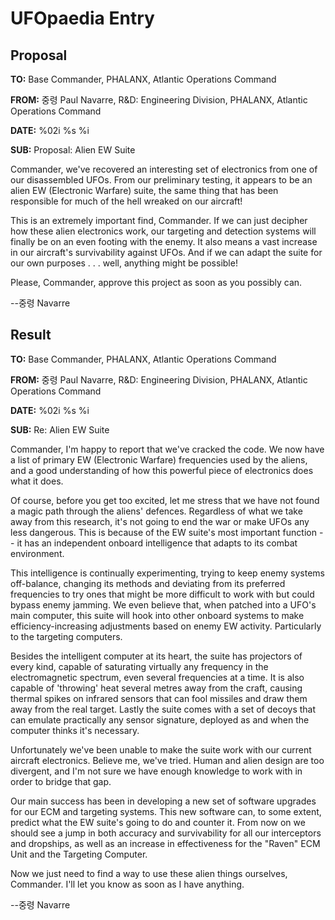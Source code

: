 # UFOpaedia Entry

## Proposal

**TO:** Base Commander, PHALANX, Atlantic Operations Command

**FROM:** 중령 Paul Navarre, R&D: Engineering Division, PHALANX,
Atlantic Operations Command

**DATE:** %02i %s %i

**SUB:** Proposal: Alien EW Suite

Commander, we've recovered an interesting set of electronics from one of
our disassembled UFOs. From our preliminary testing, it appears to be an
alien EW (Electronic Warfare) suite, the same thing that has been
responsible for much of the hell wreaked on our aircraft!

This is an extremely important find, Commander. If we can just decipher
how these alien electronics work, our targeting and detection systems
will finally be on an even footing with the enemy. It also means a vast
increase in our aircraft's survivability against UFOs. And if we can
adapt the suite for our own purposes . . . well, anything might be
possible!

Please, Commander, approve this project as soon as you possibly can.

--중령 Navarre

## Result

**TO:** Base Commander, PHALANX, Atlantic Operations Command

**FROM:** 중령 Paul Navarre, R&D: Engineering Division, PHALANX,
Atlantic Operations Command

**DATE:** %02i %s %i

**SUB:** Re: Alien EW Suite

Commander, I'm happy to report that we've cracked the code. We now have
a list of primary EW (Electronic Warfare) frequencies used by the
aliens, and a good understanding of how this powerful piece of
electronics does what it does.

Of course, before you get too excited, let me stress that we have not
found a magic path through the aliens' defences. Regardless of what we
take away from this research, it's not going to end the war or make UFOs
any less dangerous. This is because of the EW suite's most important
function -- it has an independent onboard intelligence that adapts to
its combat environment.

This intelligence is continually experimenting, trying to keep enemy
systems off-balance, changing its methods and deviating from its
preferred frequencies to try ones that might be more difficult to work
with but could bypass enemy jamming. We even believe that, when patched
into a UFO's main computer, this suite will hook into other onboard
systems to make efficiency-increasing adjustments based on enemy EW
activity. Particularly to the targeting computers.

Besides the intelligent computer at its heart, the suite has projectors
of every kind, capable of saturating virtually any frequency in the
electromagnetic spectrum, even several frequencies at a time. It is also
capable of 'throwing' heat several metres away from the craft, causing
thermal spikes on infrared sensors that can fool missiles and draw them
away from the real target. Lastly the suite comes with a set of decoys
that can emulate practically any sensor signature, deployed as and when
the computer thinks it's necessary.

Unfortunately we've been unable to make the suite work with our current
aircraft electronics. Believe me, we've tried. Human and alien design
are too divergent, and I'm not sure we have enough knowledge to work
with in order to bridge that gap.

Our main success has been in developing a new set of software upgrades
for our ECM and targeting systems. This new software can, to some
extent, predict what the EW suite's going to do and counter it. From now
on we should see a jump in both accuracy and survivability for all our
interceptors and dropships, as well as an increase in effectiveness for
the "Raven" ECM Unit and the Targeting Computer.

Now we just need to find a way to use these alien things ourselves,
Commander. I'll let you know as soon as I have anything.

--중령 Navarre